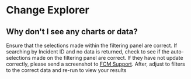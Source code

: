# Change Explorer

## Why don't I see any charts or data?
Ensure that the selections made within the filtering panel are correct. If searching by Incident ID and no data is returned, check to see if the auto-selections made on the filtering panel are correct. If they have not update correctly, please send a screenshot to [FCM Support](mailto:fcmsupport@microsoft.com?subject=Change%20Explorer%20Request:%20[Team%20Name]). After, adjust to filters to the correct data and re-run to view your results
